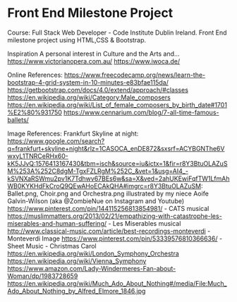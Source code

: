 # Front End Milestone Project
Course: Full Stack Web Developer - Code Institute Dublin Ireland.
Front End milestone project using HTML,CSS & Bootstrap.

Inspiration
A personal interest in Culture and the Arts and...
https://www.victorianopera.com.au/
https://www.iwoca.de/


Online References:
https://www.freecodecamp.org/news/learn-the-bootstrap-4-grid-system-in-10-minutes-e83bfae115da/
https://getbootstrap.com/docs/4.0/extend/approach/#classes
https://en.wikipedia.org/wiki/Category:Male_composers
https://en.wikipedia.org/wiki/List_of_female_composers_by_birth_date#1701%E2%80%931750
https://www.cennarium.com/blog/7-all-time-famous-ballets/

Image References: 
Frankfurt Skyline at night:
https://www.google.com/search?q=frankfurt+skyline+night&rlz=1CASOCA_enDE872&sxsrf=ACYBGNThe6VwxyL1TNRCeRHx60-kK5JJvQ:1576413167430&tbm=isch&source=iu&ictx=1&fir=r8Y3BtuOLAZuSM%253A%252C8dgM-TgxFZLRgM%252C_&vet=1&usg=AI4_-kSVNXaRSWmu2pv1K7Tdhwv67BEs6w&sa=X&ved=2ahUKEwiFqfTW1LfmAhWB0KYKHdFkCroQ9QEwAHoECAkQHA#imgrc=r8Y3BtuOLAZuSM:
Ballet.png, Choir.png and Orchestra.png illustrated by my niece Aoife Galvin-Wilson (aka @ZombieNue on Instagram and Youtube)
https://www.pinterest.com/pin/144115256813854981/ - CATS musical
https://muslimmatters.org/2013/02/21/empathizing-with-catastrophe-les-miserables-and-human-suffering/ - Les Miserables musical
http://www.classical-music.com/article/best-recordings-monteverdi - Monteverdi Image
https://www.pinterest.com/pin/53339576810366636/ - Sheet Music - Christmas Carol
https://en.wikipedia.org/wiki/London_Symphony_Orchestra
https://en.wikipedia.org/wiki/Vienna_Symphony
https://www.amazon.com/Lady-Windermeres-Fan-about-Woman/dp/1983728659
https://en.wikipedia.org/wiki/Much_Ado_About_Nothing#/media/File:Much_Ado_About_Nothing_by_Alfred_Elmore_1846.jpg

